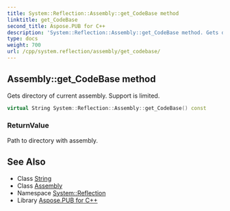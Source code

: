```yaml
---
title: System::Reflection::Assembly::get_CodeBase method
linktitle: get_CodeBase
second_title: Aspose.PUB for C++
description: 'System::Reflection::Assembly::get_CodeBase method. Gets directory of current assembly. Support is limited in C++.'
type: docs
weight: 700
url: /cpp/system.reflection/assembly/get_codebase/
---
```

## Assembly::get_CodeBase method


Gets directory of current assembly. Support is limited.

```cpp
virtual String System::Reflection::Assembly::get_CodeBase() const
```


### ReturnValue

Path to directory with assembly.

## See Also

* Class [String](../../../system/string/)
* Class [Assembly](../)
* Namespace [System::Reflection](../../)
* Library [Aspose.PUB for C++](../../../)
